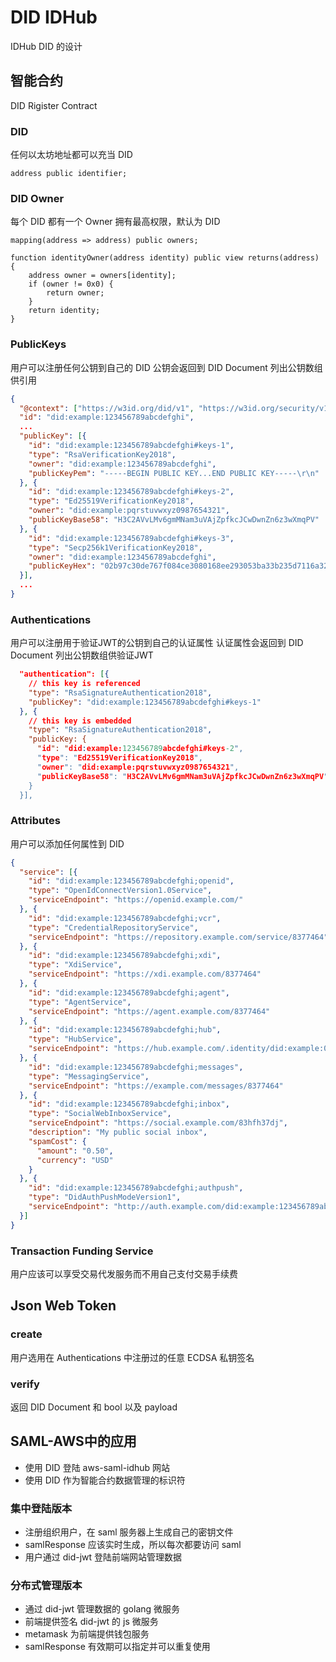 # DID IDHub
IDHub DID 的设计
## 智能合约
DID Rigister Contract

### DID
任何以太坊地址都可以充当 DID 
```solidity
address public identifier;
```

### DID Owner
每个 DID 都有一个 Owner 拥有最高权限，默认为 DID
```solidity
mapping(address => address) public owners;

function identityOwner(address identity) public view returns(address) {
    address owner = owners[identity];
    if (owner != 0x0) {
    	return owner;
    }
    return identity;
}
```

### PublicKeys
用户可以注册任何公钥到自己的 DID
公钥会返回到 DID Document 列出公钥数组供引用
```json
{
  "@context": ["https://w3id.org/did/v1", "https://w3id.org/security/v1"],
  "id": "did:example:123456789abcdefghi",
  ...
  "publicKey": [{
    "id": "did:example:123456789abcdefghi#keys-1",
    "type": "RsaVerificationKey2018",
    "owner": "did:example:123456789abcdefghi",
    "publicKeyPem": "-----BEGIN PUBLIC KEY...END PUBLIC KEY-----\r\n"
  }, {
    "id": "did:example:123456789abcdefghi#keys-2",
    "type": "Ed25519VerificationKey2018",
    "owner": "did:example:pqrstuvwxyz0987654321",
    "publicKeyBase58": "H3C2AVvLMv6gmMNam3uVAjZpfkcJCwDwnZn6z3wXmqPV"
  }, {
    "id": "did:example:123456789abcdefghi#keys-3",
    "type": "Secp256k1VerificationKey2018",
    "owner": "did:example:123456789abcdefghi",
    "publicKeyHex": "02b97c30de767f084ce3080168ee293053ba33b235d7116a3263d29f1450936b71"
  }],
  ...
}
```

### Authentications
用户可以注册用于验证JWT的公钥到自己的认证属性
认证属性会返回到 DID Document 列出公钥数组供验证JWT
```json
  "authentication": [{
    // this key is referenced
    "type": "RsaSignatureAuthentication2018",
    "publicKey": "did:example:123456789abcdefghi#keys-1"
  }, {
    // this key is embedded
    "type": "RsaSignatureAuthentication2018",
    "publicKey: {
      "id": "did:example:123456789abcdefghi#keys-2",
      "type": "Ed25519VerificationKey2018",
      "owner": "did:example:pqrstuvwxyz0987654321",
      "publicKeyBase58": "H3C2AVvLMv6gmMNam3uVAjZpfkcJCwDwnZn6z3wXmqPV"
    }
  }],
```

### Attributes
用户可以添加任何属性到 DID
```json
{
  "service": [{
    "id": "did:example:123456789abcdefghi;openid",
    "type": "OpenIdConnectVersion1.0Service",
    "serviceEndpoint": "https://openid.example.com/"
  }, {
    "id": "did:example:123456789abcdefghi;vcr",
    "type": "CredentialRepositoryService",
    "serviceEndpoint": "https://repository.example.com/service/8377464"
  }, {
    "id": "did:example:123456789abcdefghi;xdi",
    "type": "XdiService",
    "serviceEndpoint": "https://xdi.example.com/8377464"
  }, {
    "id": "did:example:123456789abcdefghi;agent",
    "type": "AgentService",
    "serviceEndpoint": "https://agent.example.com/8377464"
  }, {
    "id": "did:example:123456789abcdefghi;hub",
    "type": "HubService",
    "serviceEndpoint": "https://hub.example.com/.identity/did:example:0123456789abcdef/"
  }, {
    "id": "did:example:123456789abcdefghi;messages",
    "type": "MessagingService",
    "serviceEndpoint": "https://example.com/messages/8377464"
  }, {
    "id": "did:example:123456789abcdefghi;inbox",
    "type": "SocialWebInboxService",
    "serviceEndpoint": "https://social.example.com/83hfh37dj",
    "description": "My public social inbox",
    "spamCost": {
      "amount": "0.50",
      "currency": "USD"
    }
  }, {
    "id": "did:example:123456789abcdefghi;authpush",
    "type": "DidAuthPushModeVersion1",
    "serviceEndpoint": "http://auth.example.com/did:example:123456789abcdefg"
  }]
}
```

### Transaction Funding Service
用户应该可以享受交易代发服务而不用自己支付交易手续费


## Json Web Token

### create
用户选用在 Authentications 中注册过的任意 ECDSA 私钥签名

### verify
返回 DID Document 和 bool 以及 payload


## SAML-AWS中的应用

* 使用 DID 登陆 aws-saml-idhub 网站
* 使用 DID 作为智能合约数据管理的标识符

### 集中登陆版本
* 注册组织用户，在 saml 服务器上生成自己的密钥文件
* samlResponse 应该实时生成，所以每次都要访问 saml
* 用户通过 did-jwt 登陆前端网站管理数据

### 分布式管理版本
* 通过 did-jwt 管理数据的 golang 微服务
* 前端提供签名 did-jwt 的 js 微服务
* metamask 为前端提供钱包服务
* samlResponse 有效期可以指定并可以重复使用




















